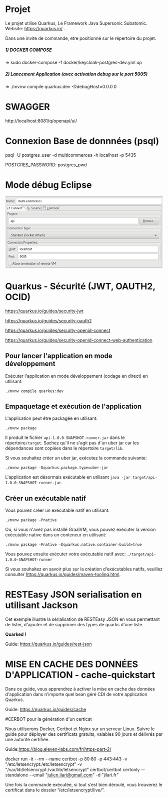 # Projet

Le projet utilise Quarkus, Le Framework Java Supersonic Subatomic.
Website: https://quarkus.io/ .


Dans une invite de commande, etre positionné sur le répertoire du projet.

##### 1) DOCKER COMPOSE  

=> sudo docker-compose -f docker/keycloak-postgres-dev.yml up
    
##### 2) Lancement Application (avec activation debug sur le port 5005)

=> ./mvnw compile quarkus:dev -DdebugHost=0.0.0.0 

# SWAGGER 

http://localhost:8081/q/openapi/ui/

# Connexion Base de donnnées (psql)

psql -U postgres_user -d multicommerces -h localhost -p 5435


POSTGRES_PASSWORD: postgres_pwd
 

# Mode débug Eclipse

 ![Alt text](readme/debug.png?raw=true "Title") 

# Quarkus - Sécurité (JWT, OAUTH2, OCID)
https://quarkus.io/guides/security-jwt

https://quarkus.io/guides/security-oauth2

https://quarkus.io/guides/security-openid-connect

https://quarkus.io/guides/security-openid-connect-web-authentication


## Pour lancer l'application en mode développement

Exécuter l'application en mode développement (codage en direct) en utilisant:
```shell script
./mvnw compile quarkus:dev
```

## Empaquetage et exécution de l'application

L'application peut être packagée en utilisant:
```shell script
./mvnw package
```
Il produit le fichier `api-1.0.0-SNAPSHOT-runner.jar` dans le répertoire`/target`.
Sachez qu'il ne s'agit pas d'un uber jar car les dépendances sont copiées dans le répertoire `target/lib`.

Si vous souhaitez créer un uber jar, exécutez la commande suivante:
```shell script
./mvnw package -Dquarkus.package.type=uber-jar
```

L'application est désormais exécutable en utilisant `java -jar target/api-1.0.0-SNAPSHOT-runner.jar`.

## Créer un exécutable natif

Vous pouvez créer un exécutable natif en utilisant:
```shell script
./mvnw package -Pnative
```

Ou, si vous n'avez pas installé GraalVM, vous pouvez exécuter la version exécutable native dans un conteneur en utilisant:
```shell script
./mvnw package -Pnative -Dquarkus.native.container-build=true
```

Vous pouvez ensuite exécuter votre exécutable natif avec: `./target/api-1.0.0-SNAPSHOT-runner`

Si vous souhaitez en savoir plus sur la création d'exécutables natifs, veuillez consulter 
https://quarkus.io/guides/maven-tooling.html.

# RESTEasy JSON serialisation en utilisant Jackson

<p>Cet exemple illustre la sérialisation de RESTEasy JSON en vous permettant de lister, d'ajouter et de supprimer des types de quarks d'une liste. </p>
<p><b>Quarked !</b> </p>

Guide: https://quarkus.io/guides/rest-json

# MISE EN CACHE DES DONNÉES D'APPLICATION - cache-quickstart

Dans ce guide, vous apprendrez à activer la mise en cache des données d'application dans n'importe quel bean géré CDI de votre application Quarkus.

Guide: https://quarkus.io/guides/cache

#CERBOT pour la génération d'un certicat 

Nous utiliserons Docker, Certbot et Nginx sur un serveur Linux.
Suivre le guide pour déployer des certificats gratuits, valables 90 jours et délivrés par une autorité certifiée.

Guide:https://blog.eleven-labs.com/fr/https-part-2/

docker run -it --rm --name certbot -p 80:80 -p 443:443 -v "/etc/letsencrypt:/etc/letsencrypt" -v "/var/lib/letsencrypt:/var/lib/letsencrypt" certbot/certbot certonly --standalone --email "julien.ilari@gmail.com" -d "jilari.fr"

Une fois la commande exécutée, si tout s’est bien déroulé, vous trouverez le certificat dans le dossier 
“/etc/letsencrypt/live/”.

